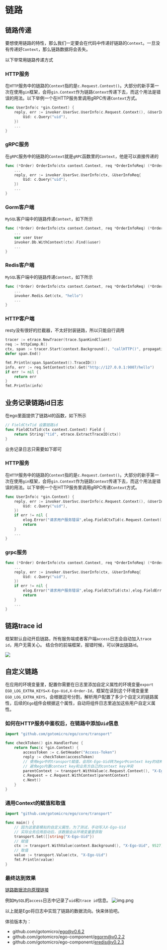 # 链路

## 链路传递
要想使用链路的特性，那么我们一定要会在代码中传递好链路的`Context`。一旦没有传递好`Context`，那么链路数据将会丢失。

以下举常用链路传递方式
### HTTP服务
在`HTTP`服务中的链路的`Context`指的是`c.Request.Context()`。大部分的新手第一次在使用`gin`框架，会将`gin.Context`作为链路`Context`传递下去，而这个用法是错误的用法。以下举例一个在HTTP服务里调用gRPC传递`Context`方式。
```go
func UserInfo(c *gin.Context) {
    reply, err := invoker.UserSvc.UserInfo(c.Request.Context(), &UserInfoReq{
        Uid: c.Query("uid"),
    })
    ...
}
```

### gRPC服务
在`gRPC`服务中的链路的`Context`就是`gRPC`函数里的`Context`，他是可以直接传递的
```go
func (*Order) OrderInfo(ctx context.Context, req *OrderInfoReq) (*OrderInfoReply, error) {
    ...
    reply, err := invoker.UserSvc.UserInfo(ctx, &UserInfoReq{
        Uid: c.Query("uid"),
    })
    ...
}
```

### Gorm客户端
`MySQL`客户端中的链路传递`Context`，如下所示
```go
func (*Order) OrderInfo(ctx context.Context, req *OrderInfoReq) (*OrderInfoReply, error) {
    ...
    var user User
    invoker.Db.WithContext(ctx).Find(&user)
    ...
}
```

### Redis客户端
`MySQL`客户端中的链路传递`Context`，如下所示
```go
func (*Order) OrderInfo(ctx context.Context, req *OrderInfoReq) (*OrderInfoReply, error) {
    ...
    invoker.Redis.Get(ctx, "hello")
    ...
}
```

### HTTP客户端
resty没有很好的拦截器，不太好封装链路，所以只能自行调用
```go
tracer := etrace.NewTracer(trace.SpanKindClient)
req := httpComp.R()
ctx, span := tracer.Start(context.Background(), "callHTTP()", propagation.HeaderCarrier(req.Header))
defer span.End()

fmt.Println(span.SpanContext().TraceID())
info, err := req.SetContext(ctx).Get("http://127.0.0.1:9007/hello")
if err != nil {
    return err
}
fmt.Println(info)
```

## 业务记录链路id日志
在ego里面提供了链路id的函数，如下所示
```go
// FieldCtxTid 设置链路id
func FieldCtxTid(ctx context.Context) Field {
	return String("tid", etrace.ExtractTraceID(ctx))
}
```
业务记录日志只需要如下即可
### HTTP服务
在`HTTP`服务中的链路的`Context`指的是`c.Request.Context()`。大部分的新手第一次在使用`gin`框架，会将`gin.Context`作为链路`Context`传递下去，而这个用法是错误的用法。以下举例一个在HTTP服务里调用gRPC传递`Context`方式。
```go
func UserInfo(c *gin.Context) {
    reply, err := invoker.UserSvc.UserInfo(c.Request.Context(), &UserInfoReq{
        Uid: c.Query("uid"),
    })
    if err != nil {
        elog.Error("请求用户服务错误",elog.FieldCtxTid(c.Request.Context()),elog.FieldErr(err))
        return
    }
    ...
}
```

### grpc服务
```go
func (*Order) OrderInfo(ctx context.Context, req *OrderInfoReq) (*OrderInfoReply, error) {
    ...
    reply, err := invoker.UserSvc.UserInfo(ctx, &UserInfoReq{
        Uid: c.Query("uid"),
    })
    if err != nil {
        elog.Error("请求用户服务错误",elog.FieldCtxTid(ctx),elog.FieldErr(err))
        return
    }
    ...
}
```

## 链路trace id
框架默认自动开启链路，所有服务端或者客户端`access`日志会自动加入`trace id`，用户无需关心。 结合你的前端框架，报错时候，可以弹出链路id。

![](../../images/trace.png)


## 自定义链路
在应用的环境变量里，配置你需要在日志里添加自定义属性的环境变量`export EGO_LOG_EXTRA_KEYS=X-Ego-Uid,X-Order-Id`，框架在读到这个环境变量里`EGO_LOG_EXTRA_KEYS`，会根据逗号分割，解析用户配置了多少个自定义的链路属性，后续的`Ego`组件会根据这个属性，自动将组件日志里追加这些用户自定义属性。

### 如何在HTTP服务中鉴权后，在链路中添加`Uid`信息
```go
import "github.com/gotomicro/ego/core/transport"

func checkToken() gin.HandlerFunc {
	return func(c *gin.Context) {
		accessToken := c.GetHeader("Access-Token")
		reply := checkToken(accessToken)
		// 使用ego中的transport赋值，会将X-Ego-Uid转为ego中context key的结构体
		// 避免ego内置context key和业务方自己的context key冲突
		parentContext := transport.WithValue(c.Request.Context(), "X-Ego-Uid", reply.Uid)
		c.Request = c.Request.WithContext(parentContext)
		c.Next()
	}
}
```

### 通用Context的赋值和取值
```go
import "github.com/gotomicro/ego/core/transport"

func main() {
	// 因为这里是模拟的自定义属性，为了测试，手动写入X-Ego-Uid
	// 实际业务应用启动后，该数据会从环境变量里获取
    transport.Set([]string{"X-Ego-Uid"})
    // 赋值
    ctx := transport.WithValue(context.Background(), "X-Ego-Uid", 9527)
    // 取值
    value := transport.Value(ctx, "X-Ego-Uid")
    fmt.Println(value)
}
```

### 最终达到效果
[链路数据流向原理链接](https://ego.gocn.vip/micro/chapter2/trace.html)

例如`MySQL`的`access`日志中记录了`uid`和`trace id`信息。
![img.png](../../images/egoaccesstrace3.png)

以上就是Ego将日志中实现了链路的数据流向。快来体验吧。

体验版本为：
* github.com/gotomicro/ego@v0.6.2
* github.com/gotomicro/ego-component/egorm@v0.2.2
* github.com/gotomicro/ego-component/eredis@v0.2.3

